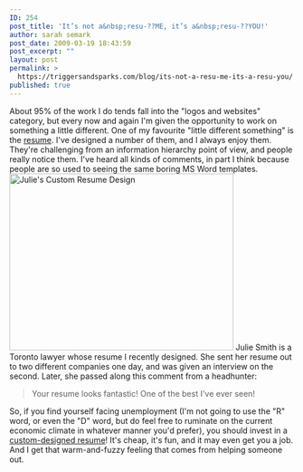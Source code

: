 ```yaml
---
ID: 254
post_title: 'It’s not a&nbsp;resu-??ME, it’s a&nbsp;resu-??YOU!'
author: sarah semark
post_date: 2009-03-19 18:43:59
post_excerpt: ""
layout: post
permalink: >
  https://triggersandsparks.com/blog/its-not-a-resu-me-its-a-resu-you/
published: true
---
```

About 95% of the work I do tends fall into the "logos and websites" category, but every now and again I'm given the opportunity to work on something a little different. One of my favourite "little different something" is the <a title="Resume Design" href="http://triggersandsparks.com/project/show/44">resume</a>. I've designed a number of them, and I always enjoy them. They're challenging from an information hierarchy point of view, and people really notice them. I've heard all kinds of comments, in part I think because people are so used to seeing the same boring MS Word templates. 
<a href="http://www.new.triggersandsparks.com/wp-content/uploads/2009/03/julie_stewart1.png"><img class="size-full wp-image-209 alignnone" title="Julie's Custom Resume Design" src="http://www.new.triggersandsparks.com/wp-content/uploads/2009/03/julie_stewart1.png" alt="Julie's Custom Resume Design" width="396" height="312" /></a>
 Julie Smith is a Toronto lawyer whose resume I recently designed. She sent her resume out to two different companies one day, and was given an interview on the second. Later, she passed along this comment from a headhunter:
<blockquote>Your resume looks fantastic! One of the best I've ever seen!</blockquote>
So, if you find yourself facing unemployment (I'm not going to use the "R" word, or even the "D" word, but do feel free to ruminate on the current economic climate in whatever manner you'd prefer), you should invest in a <a href="http://triggersandsparks.com/project/show/44">custom-designed resume</a>! It's cheap, it's fun, and it may even get you a job. And I get that warm-and-fuzzy feeling that comes from helping someone out.